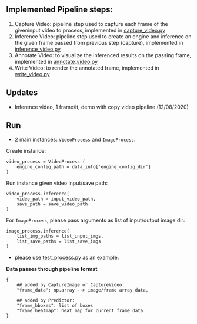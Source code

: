 ## Implemented Pipeline steps:
1. Capture Video: pipeline step used to capture each frame of the giveninput video to process, implemented in [capture_video.py](base/capture_video.py)
2. Inference Video: pipeline step used to create an engine and inference on the given frame passed from previous step (capture), implemented in [inference_video.py](base/inference_video.py)
3. Annotate Video: to visualize the inferenced results on the passing frame, implemented in [annotate_video.py](base/annotate_video.py)
4. Write Video: to render the annotated frame, implemented in [write_video.py](base/write_video.py)

## Updates
- Inference video, 1 frame/it, demo with copy video pipeline (12/08/2020)

## Run
- 2 main instances: `VideoProcess` and `ImageProcess`:

Create instance:
```
video_process = VideoProcess (
    engine_config_path = data_info['engine_config_dir']
)
```

Run instance given video input/save path:
```
video_process.inference(
    video_path = input_video_path,
    save_path = save_video_path
)
```

For `ImageProcess`, please pass arguments as list of input/output image dir:

```
image_process.inference(
    list_img_paths = list_input_imgs, 
    list_save_paths = list_save_imgs
)
```


- please use [test_process.py](crowd_counter/pipelines/test_pipeline/test_process.py) as an example.


**Data passes through pipeline format**
```
{   
    ## added by CaptureImage or CaptureVideo:
    "frame_data": np.array --> image/frame array data,

    ## added by Predictor:
    "frame_bboxes": list of boxes
    "frame_heatmap": heat map for current frame_data
}
```
